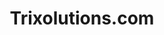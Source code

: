 ---
   slug: portfolio/trixolutions-com
   id: trixolutions-com
   title: Trixolutions.com
   text: {
      nl: "A",
      en: "B"
   }
   cover_image: C
   client: trixolutions
   href: https://trixolutions.com
   solution: web
   gallery: 
      - D
   tags: 
      - webdesign
      - webdev
      - webmanagement
   enabled: true
   featured: true
---